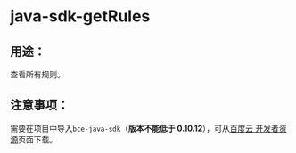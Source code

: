 # java-sdk-getRules

## 用途：

查看所有规则。

## 注意事项：

需要在项目中导入`bce-java-sdk`（**版本不能低于 0.10.12**），可从[百度云 开发者资源](https://cloud.baidu.com/doc/Developer/index.html)页面下载。